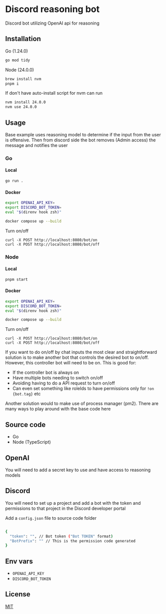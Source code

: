 # Discord reasoning bot

Discord bot utilizing OpenAI api for reasoning

## Installation

Go (1.24.0)

```bash
go mod tidy
```

Node (24.0.0)

```bash
brew install nvm
pnpm i
```

If don't have auto-install script for nvm can run

```bash
nvm install 24.0.0
nvm use 24.0.0
```

## Usage

Base example uses reasoning model to determine if the input from the user is offensive. Then from discord side the bot removes (Admin access) the message and notifies the user

### Go

#### Local

```bash
go run .
```

#### Docker

```bash
export OPENAI_API_KEY=
export DISCORD_BOT_TOKEN=
eval "$(direnv hook zsh)"

docker compose up --build
```

Turn on/off

```curl
curl -X POST http://localhost:8080/bot/on
curl -X POST http://localhost:8080/bot/off
```

### Node

#### Local

```bash
pnpm start
```

#### Docker

```bash
export OPENAI_API_KEY=
export DISCORD_BOT_TOKEN=
eval "$(direnv hook zsh)"

docker compose up --build
```

Turn on/off

```curl
curl -X POST http://localhost:8080/bot/on
curl -X POST http://localhost:8080/bot/off
```

If you want to do on/off by chat inputs the most clear and straightforward solution is to make another bot that controls the desired bot to on/off. However, this controller bot will need to be on. This is good for:

- If the controller bot is always on
- Have multiple bots needing to switch on/off
- Avoiding having to do a API request to turn on/off
- Can even set something like roleIds to have permissions only for `!on {bot.tag}` etc

Another solution would to make use of process manager (pm2). There are many ways to play around with the base code here

## Source code

- Go
- Node (TypeScript)

## OpenAI

You will need to add a secret key to use and have access to reasoning models

## Discord

You will need to set up a project and add a bot with the token and permissions to that project in the Discord developer portal

Add a `config.json` file to source code folder

```bash

{
  "token": "", // Bot token ("Bot TOKEN" format)
  "BotPrefix": "" // This is the permission code generated
}
```

## Env vars

- `OPENAI_API_KEY`
- `DISCORD_BOT_TOKEN`

## License

[MIT](https://choosealicense.com/licenses/mit/)
